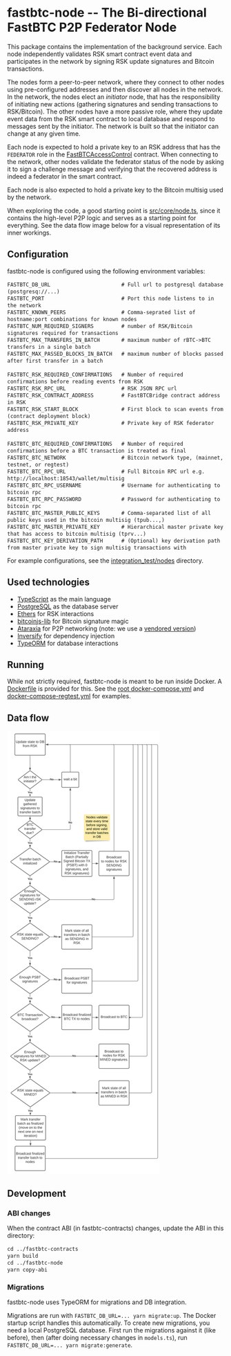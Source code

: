 fastbtc-node -- The Bi-directional FastBTC P2P Federator Node
============================================================

This package contains the implementation of the background service. Each node independently validates RSK smart
contract event data and participates in the network by signing RSK update signatures and Bitcoin transactions.

The nodes form a peer-to-peer network, where they connect to other nodes using pre-configured addresses and then
discover all nodes in the network. In the network, the nodes elect an *initiator* node, that has the responsibility
of initiating new actions (gathering signatures and sending transactions to RSK/Bitcoin). The other nodes have a more
passive role, where they update event data from the RSK smart contract to local database and respond to messages
sent by the initiator. The network is built so that the initiator can change at any given time.

Each node is expected to hold a private key to an RSK address that has the `FEDERATOR` role in the
[FastBTCAccessControl](../fastbtc-contracts/contracts/FastBTCAccessControl.sol) contract. When connecting to the
network, other nodes validate the federator status of the node by asking it to sign a challenge message and verifying
that the recovered address is indeed a federator in the smart contract.

Each node is also expected to hold a private key to the Bitcoin multisig used by the network.

When exploring the code, a good starting point is [src/core/node.ts](src/core/node.ts), since it contains the high-level
P2P logic and serves as a starting point for everything. See the data flow image below for a visual representation
of its inner workings.

Configuration
-------------

fastbtc-node is configured using the following environment variables:

```
FASTBTC_DB_URL                       # Full url to postgresql database (postgresq://...)
FASTBTC_PORT                         # Port this node listens to in the network
FASTBTC_KNOWN_PEERS                  # Comma-seprated list of hostname:port combinations for known nodes
FASTBTC_NUM_REQUIRED_SIGNERS         # number of RSK/Bitcoin signatures required for transactions
FASTBTC_MAX_TRANSFERS_IN_BATCH       # maximum number of rBTC->BTC transfers in a single batch
FASTBTC_MAX_PASSED_BLOCKS_IN_BATCH   # maximum number of blocks passed after first transfer in a batch

FASTBTC_RSK_REQUIRED_CONFIRMATIONS   # Number of required confirmations before reading events from RSK
FASTBTC_RSK_RPC_URL                  # RSK JSON RPC url
FASTBTC_RSK_CONTRACT_ADDRESS         # FastBTCBridge contract address in RSK
FASTBTC_RSK_START_BLOCK              # First block to scan events from (contract deployment block)
FASTBTC_RSK_PRIVATE_KEY              # Private key of RSK federator address

FASTBTC_BTC_REQUIRED_CONFIRMATIONS   # Number of required confirmations before a BTC transaction is treated as final
FASTBTC_BTC_NETWORK                  # Bitcoin network type, (mainnet, testnet, or regtest)
FASTBTC_BTC_RPC_URL                  # Full Bitcoin RPC url e.g.  http://localhost:18543/wallet/multisig
FASTBTC_BTC_RPC_USERNAME             # Username for authenticating to bitcoin rpc
FASTBTC_BTC_RPC_PASSWORD             # Password for authenticating to bitcoin rpc
FASTBTC_BTC_MASTER_PUBLIC_KEYS       # Comma-separated list of all public keys used in the bitcoin multisig (tpub...,)
FASTBTC_BTC_MASTER_PRIVATE_KEY       # Hierarchical master private key that has access to bitcoin multisig (tprv...)
FASTBTC_BTC_KEY_DERIVATION_PATH      # (Optional) key derivation path from master private key to sign multisig transactions with
```

For example configurations, see the [integration_test/nodes](../../integration_test/nodes) directory.

Used technologies
----------------

- [TypeScript](https://www.typescriptlang.org/) as the main language
- [PostgreSQL](https://www.postgresql.org/) as the database server
- [Ethers](https://docs.ethers.io/) for RSK interactions
- [bitcoinjs-lib](https://github.com/bitcoinjs/bitcoinjs-lib) for Bitcoin signature magic
- [Ataraxia](https://github.com/aholstenson/ataraxia) for P2P networking
  (note: we use a [vendored version](vendor/ataraxia-core))
- [Inversify](https://inversify.io/) for dependency injection
- [TypeORM](https://typeorm.io/) for database interactions

Running
-------

While not strictly required, fastbtc-node is meant to be run inside Docker. A [Dockerfile](Dockerfile) is provided for
this. See the [root docker-compose.yml](../../docker-compose.yml) and
[docker-compose-regtest.yml](../../docker-compose-regtest.yml) for examples.


Data flow
---------

![fastbtc-node data flow](../../static/fastbtc-node-data-flow.svg)


Development
-----------

### ABI changes

When the contract ABI (in fastbtc-contracts) changes, update the ABI in this directory:

```
cd ../fastbtc-contracts
yarn build
cd ../fastbtc-node
yarn copy-abi
```

### Migrations

fastbtc-node uses TypeORM for migrations and DB integration.

Migrations are run with `FASTBTC_DB_URL=... yarn migrate:up`. The Docker startup script handles this automatically.
To create new migrations, you need a local PostgreSQL database. First run the migrations against it (like before),
then (after doing necessary changes in `models.ts`), run `FASTBTC_DB_URL=... yarn migrate:generate`.
